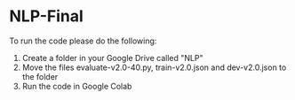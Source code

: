 # NLP-Final

To run the code please do the following:
  1. Create a folder in your Google Drive called "NLP"
  2. Move the files evaluate-v2.0-40.py, train-v2.0.json and dev-v2.0.json to the folder
  3. Run the code in Google Colab
